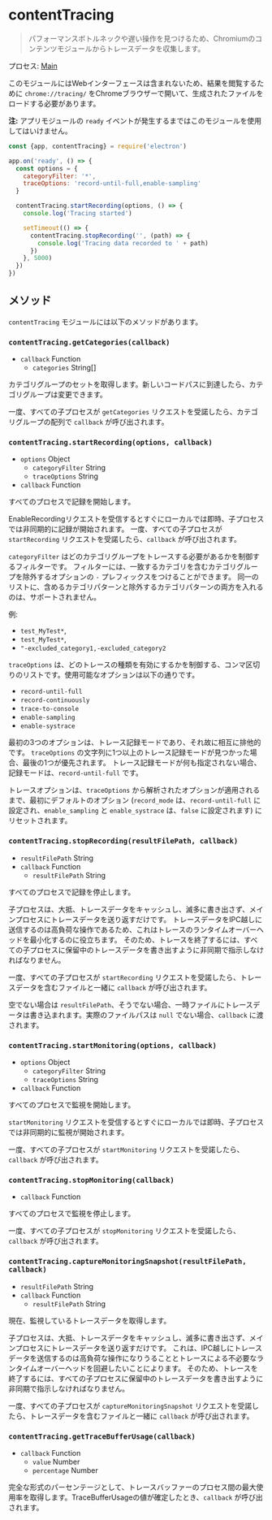 # contentTracing

> パフォーマンスボトルネックや遅い操作を見つけるため、Chromiumのコンテンツモジュールからトレースデータを収集します。

プロセス: [Main](../glossary.md#main-process)

このモジュールにはWebインターフェースは含まれないため、結果を閲覧するために `chrome://tracing/` をChromeブラウザーで開いて、生成されたファイルをロードする必要があります。

**注:** アプリモジュールの `ready` イベントが発生するまではこのモジュールを使用してはいけません。

```javascript
const {app, contentTracing} = require('electron')

app.on('ready', () => {
  const options = {
    categoryFilter: '*',
    traceOptions: 'record-until-full,enable-sampling'
  }

  contentTracing.startRecording(options, () => {
    console.log('Tracing started')

    setTimeout(() => {
      contentTracing.stopRecording('', (path) => {
        console.log('Tracing data recorded to ' + path)
      })
    }, 5000)
  })
})
```

## メソッド

`contentTracing` モジュールには以下のメソッドがあります。

### `contentTracing.getCategories(callback)`

* `callback` Function 
  * `categories` String[]

カテゴリグループのセットを取得します。新しいコードパスに到達したら、カテゴリグループは変更できます。

一度、すべての子プロセスが `getCategories` リクエストを受諾したら、カテゴリグループの配列で `callback` が呼び出されます。

### `contentTracing.startRecording(options, callback)`

* `options` Object 
  * `categoryFilter` String
  * `traceOptions` String
* `callback` Function

すべてのプロセスで記録を開始します。

EnableRecordingリクエストを受信するとすぐにローカルでは即時、子プロセスでは非同期的に記録が開始されます。 一度、すべての子プロセスが `startRecording` リクエストを受諾したら、`callback` が呼び出されます。

`categoryFilter` はどのカテゴリグループをトレースする必要があるかを制御するフィルターです。 フィルターには、一致するカテゴリを含むカテゴリグループを除外するオプションの `-` プレフィックスをつけることができます。 同一のリストに、含めるカテゴリパターンと除外するカテゴリパターンの両方を入れるのは、サポートされません。

例:

* `test_MyTest*`,
* `test_MyTest*`,
* `"-excluded_category1,-excluded_category2`

`traceOptions` は、どのトレースの種類を有効にするかを制御する、コンマ区切りのリストです。使用可能なオプションは以下の通りです。

* `record-until-full`
* `record-continuously`
* `trace-to-console`
* `enable-sampling`
* `enable-systrace`

最初の3つのオプションは、トレース記録モードであり、それ故に相互に排他的です。 `traceOptions` の文字列に1つ以上のトレース記録モードが見つかった場合、最後の1つが優先されます。 トレース記録モードが何も指定されない場合、記録モードは、`record-until-full` です。

トレースオプションは、`traceOptions` から解析されたオプションが適用されるまで、最初にデフォルトのオプション (`record_mode` は、`record-until-full` に設定され、`enable_sampling` と `enable_systrace` は、`false` に設定されます) にリセットされます。

### `contentTracing.stopRecording(resultFilePath, callback)`

* `resultFilePath` String
* `callback` Function 
  * `resultFilePath` String

すべてのプロセスで記録を停止します。

子プロセスは、大抵、トレースデータをキャッシュし、滅多に書き出さず、メインプロセスにトレースデータを送り返すだけです。 トレースデータをIPC越しに送信するのは高負荷な操作であるため、これはトレースのランタイムオーバーヘッドを最小化するのに役立ちます。 そのため、トレースを終了するには、すべての子プロセスに保留中のトレースデータを書き出すように非同期で指示しなければなりません。

一度、すべての子プロセスが `startRecording` リクエストを受諾したら、トレースデータを含むファイルと一緒に `callback` が呼び出されます。

空でない場合は `resultFilePath`、そうでない場合、一時ファイルにトレースデータは書き込まれます。実際のファイルパスは `null` でない場合、`callback` に渡されます。

### `contentTracing.startMonitoring(options, callback)`

* `options` Object 
  * `categoryFilter` String
  * `traceOptions` String
* `callback` Function

すべてのプロセスで監視を開始します。

`startMonitoring` リクエストを受信するとすぐにローカルでは即時、子プロセスでは非同期的に監視が開始されます。

一度、すべての子プロセスが `startMonitoring` リクエストを受諾したら、`callback` が呼び出されます。

### `contentTracing.stopMonitoring(callback)`

* `callback` Function

すべてのプロセスで監視を停止します。

一度、すべての子プロセスが `stopMonitoring` リクエストを受諾したら、`callback` が呼び出されます。

### `contentTracing.captureMonitoringSnapshot(resultFilePath, callback)`

* `resultFilePath` String
* `callback` Function 
  * `resultFilePath` String

現在、監視しているトレースデータを取得します。

子プロセスは、大抵、トレースデータをキャッシュし、滅多に書き出さず、メインプロセスにトレースデータを送り返すだけです。 これは、IPC越しにトレースデータを送信するのは高負荷な操作になりうることとトレースによる不必要なランタイムオーバーヘッドを回避したいことによります。 そのため、トレースを終了するには、すべての子プロセスに保留中のトレースデータを書き出すように非同期で指示しなければなりません。

一度、すべての子プロセスが `captureMonitoringSnapshot` リクエストを受諾したら、トレースデータを含むファイルと一緒に `callback` が呼び出されます。

### `contentTracing.getTraceBufferUsage(callback)`

* `callback` Function 
  * `value` Number
  * `percentage` Number

完全な形式のパーセンテージとして、トレースバッファーのプロセス間の最大使用率を取得します。TraceBufferUsageの値が確定したとき、`callback` が呼び出されます。